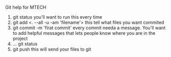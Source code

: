 Git help for MTECH


1. git status
you'll want to run this every time
2. git add <. --all -u -am 'filename'>
this tell what files you want commited
3. git commit -m 'firat commit'
every commit needa a message. You'll want to add helpful messages that lets people know where you are in the project
4. ... git status
5. git push
this will send your files to git